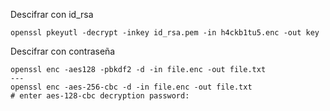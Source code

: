 
Descifrar con id_rsa
```
openssl pkeyutl -decrypt -inkey id_rsa.pem -in h4ckb1tu5.enc -out key
```

Descifrar con contraseña
```
openssl enc -aes128 -pbkdf2 -d -in file.enc -out file.txt
---
openssl enc -aes-256-cbc -d -in file.enc -out file.txt
# enter aes-128-cbc decryption password:
```
